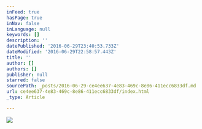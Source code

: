 ```yaml
---
inFeed: true
hasPage: true
inNav: false
inLanguage: null
keywords: []
description: ''
datePublished: '2016-06-29T23:40:53.733Z'
dateModified: '2016-06-29T22:58:57.443Z'
title: ''
author: []
authors: []
publisher: null
starred: false
sourcePath: _posts/2016-06-29-ce4ee637-4e83-469c-8e86-411ecc6833df.md
url: ce4ee637-4e83-469c-8e86-411ecc6833df/index.html
_type: Article

---
```

![](https://the-grid-user-content.s3-us-west-2.amazonaws.com/327286f4-9efd-4867-b084-fb54aed51697.jpg)